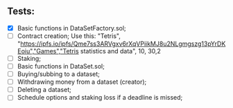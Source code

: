 ## Tests:
- [x] Basic functions in DataSetFactory.sol;
- [ ] Contract creation; Use this: "Tetris", "https://ipfs.io/ipfs/Qme7ss3ARVgxv6rXqVPiikMJ8u2NLgmgszg13pYrDKEoiu","Games","Tetris statistics and data", 10, 30,2
- [ ] Staking;
- [ ] Basic functions in DataSet.sol;
- [ ] Buying/subbing to a dataset;
- [ ] Withdrawing money from a dataset (creator);
- [ ] Deleting a dataset;
- [ ] Schedule options and staking loss if a deadline is missed;
